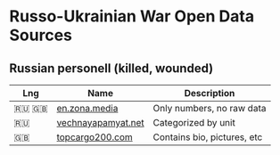 # Russo-Ukrainian War Open Data Sources

## Russian personell (killed, wounded)

| Lng | Name | Description |
|-----|------|-------------|
|🇷🇺 🇬🇧|[en.zona.media](https://en.zona.media/article/2022/05/20/casualties_eng)|Only numbers, no raw data|
|🇷🇺|[vechnayapamyat.net](https://www.vechnayapamyat.net/)|Categorized by unit|
|🇬🇧|[topcargo200.com](https://topcargo200.com/179/)|Contains bio, pictures, etc|
